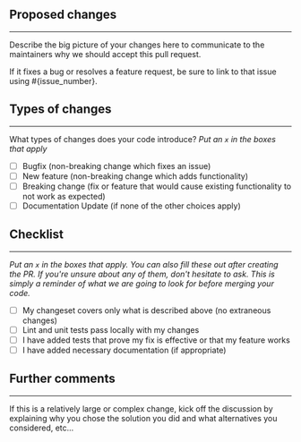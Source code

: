 ## Proposed changes
--------------------
Describe the big picture of your changes here to communicate to the maintainers why we should accept this pull request.

If it fixes a bug or resolves a feature request, be sure to link to that issue using #{issue_number}.

## Types of changes
--------------------
What types of changes does your code introduce?
_Put an `x` in the boxes that apply_

- [ ] Bugfix (non-breaking change which fixes an issue)
- [ ] New feature (non-breaking change which adds functionality)
- [ ] Breaking change (fix or feature that would cause existing functionality to not work as expected)
- [ ] Documentation Update (if none of the other choices apply)

## Checklist
--------------------
_Put an `x` in the boxes that apply. You can also fill these out after creating the PR. If you're unsure about any of
them, don't hesitate to ask. This is simply a reminder of what we are going to look for before merging your code._

- [ ] My changeset covers only what is described above (no extraneous changes)
- [ ] Lint and unit tests pass locally with my changes
- [ ] I have added tests that prove my fix is effective or that my feature works
- [ ] I have added necessary documentation (if appropriate)

## Further comments
--------------------
If this is a relatively large or complex change, kick off the discussion by explaining why you chose the solution you
did and what alternatives you considered, etc...